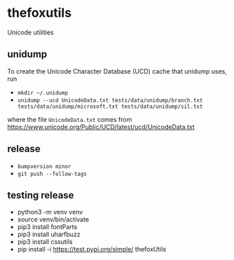 # thefoxutils
Unicode utilities

## unidump

To create the Unicode Character Database (UCD) cache that unidump uses, run

- `mkdir ~/.unidump`
- `unidump --ucd UnicodeData.txt tests/data/unidump/branch.txt tests/data/unidump/microsoft.txt tests/data/unidump/sil.txt`

where the file `UnicodeData.txt` comes from https://www.unicode.org/Public/UCD/latest/ucd/UnicodeData.txt

## release

- `bumpversion minor`
- `git push --follow-tags`

## testing release

- python3 -m venv venv
- source venv/bin/activate
- pip3 install fontParts
- pip3 install uharfbuzz
- pip3 install cssutils
- pip install -i https://test.pypi.org/simple/ thefoxUtils
